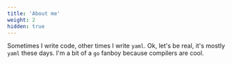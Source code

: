```yaml
---
title: 'About me'
weight: 2
hidden: true
---
```


Sometimes I write code, other times I write `yaml`. Ok, let's be real, it's
mostly `yaml` these days. I'm a bit of a `go` fanboy because compilers are cool.
